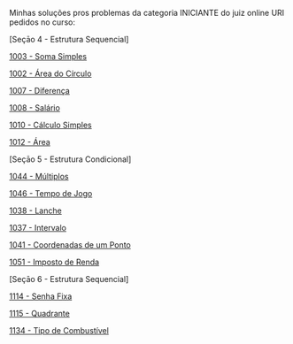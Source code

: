 Minhas soluções pros problemas da categoria INICIANTE do juiz online URI pedidos no curso:


[Seçāo 4 - Estrutura Sequencial]

[1003 - Soma Simples](https://judge.beecrowd.com/pt/problems/view/1003“)

[1002 - Área do Círculo](https://judge.beecrowd.com/pt/problems/view/1002)

[1007 - Diferença](https://judge.beecrowd.com/pt/problems/view/1007)

[1008 - Salário](https://judge.beecrowd.com/pt/problems/view/1008)

[1010 - Cálculo Simples](https://judge.beecrowd.com/pt/problems/view/1010)

[1012	- Área](https://judge.beecrowd.com/pt/problems/view/1012)


[Seçāo 5 - Estrutura Condicional]

[1044 -	Múltiplos](https://judge.beecrowd.com/pt/problems/view/1044)

[1046 - Tempo de Jogo](https://judge.beecrowd.com/pt/problems/view/1046)

[1038	- Lanche](https://judge.beecrowd.com/pt/problems/view/1038)

[1037	- Intervalo](https://judge.beecrowd.com/pt/problems/view/1037)

[1041 - Coordenadas de um Ponto](https://judge.beecrowd.com/pt/problems/view/1041)

[1051	- Imposto de Renda](https://judge.beecrowd.com/pt/problems/view/1051)


[Seçāo 6 - Estrutura Sequencial]

[1114 -	Senha Fixa](https://judge.beecrowd.com/pt/problems/view/1114)

[1115	- Quadrante](https://judge.beecrowd.com/pt/problems/view/1115)

[1134	- Tipo de Combustível](https://judge.beecrowd.com/pt/problems/view/1134)

